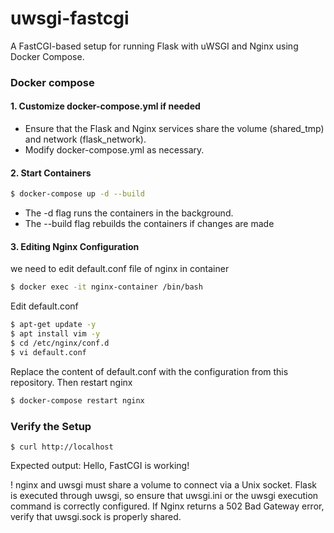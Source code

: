 # uwsgi-fastcgi
A FastCGI-based setup for running Flask with uWSGI and Nginx using Docker Compose.

### Docker compose
#### 1. Customize docker-compose.yml if needed 
- Ensure that the Flask and Nginx services share the volume (shared_tmp) and network (flask_network).
- Modify docker-compose.yml as necessary.


#### 2. Start Containers 
```bash
$ docker-compose up -d --build
```
- The -d flag runs the containers in the background.
- The --build flag rebuilds the containers if changes are made


#### 3. Editing Nginx Configuration
we need to edit default.conf file of nginx in container 
```bash
$ docker exec -it nginx-container /bin/bash 
```
Edit default.conf
```bash
$ apt-get update -y
$ apt install vim -y
$ cd /etc/nginx/conf.d
$ vi default.conf
```
Replace the content of default.conf with the configuration from this repository.
Then restart nginx 
```bash
$ docker-compose restart nginx
```


### Verify the Setup 
```
$ curl http://localhost
```
Expected output: Hello, FastCGI is working!

! nginx and uwsgi must share a volume to connect via a Unix socket.
Flask is executed through uwsgi, so ensure that uwsgi.ini or the uwsgi execution command is correctly configured.
If Nginx returns a 502 Bad Gateway error, verify that uwsgi.sock is properly shared.
